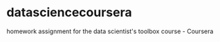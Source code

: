 datasciencecoursera
===================

homework assignment for the data scientist's toolbox course - Coursera
